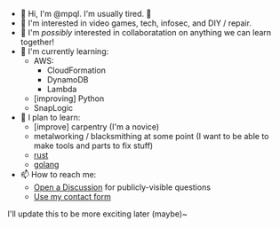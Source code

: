 - 👋 Hi, I'm @mpql. I'm usually tired. 🥱
- 💞️ I'm interested in video games, tech, infosec, and DIY / repair.
- 👀 I'm _possibly_ interested in collaboratation on anything we can learn together!
- 🌱 I'm currently learning:
  - AWS:
    - CloudFormation
    - DynamoDB
    - Lambda
  - [improving] Python
  - SnapLogic
- 🌠 I plan to learn:
  - \[improve\] carpentry (I'm a novice)
  - metalworking / blacksmithing at some point (I want to be able to make tools and parts to fix stuff)
  - [rust](https://github.com/rust-lang/rust)
  - [golang](https://github.com/golang/go)
- 📫 How to reach me:
  - [Open a Discussion](https://github.com/mpql/mpql/discussions) for publicly-visible questions
  - [Use my contact form](https://mpql.net/contact/)

I'll update this to be more exciting later (maybe)~

<!---
mpql/mpql is a ✨ special ✨ repository because its `README.md` (this file) appears on your GitHub profile.
You can click the Preview link to take a look at your changes.
--->
